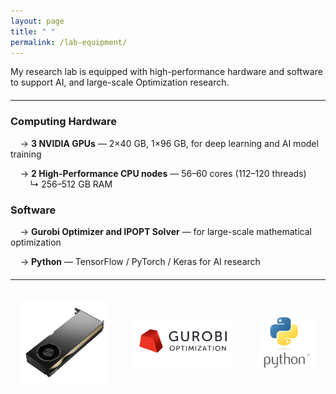 ```yaml
---
layout: page
title: " "
permalink: /lab-equipment/
---
```



<p>
  My research lab is equipped with high-performance hardware and software <br>
  to support AI, and large-scale Optimization research.
</p>
<hr style="margin: 20px 0;">

<h3>Computing Hardware</h3>

&nbsp;&nbsp;&nbsp;&nbsp;<span style="display: inline-block; transform: rotate(0deg);">→</span> <strong>3 NVIDIA GPUs</strong> — 2×40 GB, 1×96 GB, for deep learning and AI model training <br>
<!-- &nbsp;&nbsp;&nbsp;&nbsp;<span style="display: inline-block; transform: rotate(0deg);">→</span> <strong>2 High-Performance CPU nodes</strong> — 56–60 cores (112–120 threads), 256–512 GB RAM -->
&nbsp;&nbsp;&nbsp;&nbsp;<span style="display: inline-block; transform: rotate(0deg);">→</span> <strong>2 High-Performance CPU nodes</strong> — 56–60 cores (112–120 threads) <br>
&nbsp;&nbsp;&nbsp;&nbsp;&nbsp;&nbsp;&nbsp;&nbsp;<span style="display: inline-block;">↳</span> 256–512 GB RAM<br>


<h3>Software </h3>

&nbsp;&nbsp;&nbsp;&nbsp;<span style="display: inline-block; transform: rotate(0deg);">→</span> <strong>Gurobi Optimizer and IPOPT Solver</strong> — for large-scale mathematical optimization <br>
<!--&nbsp;&nbsp;&nbsp;&nbsp;<span style="display: inline-block; transform: rotate(0deg);">→</span> <strong>Python</strong> — for machine learning and energy system modeling <br>
&nbsp;&nbsp;&nbsp;&nbsp;<span style="display: inline-block; transform: rotate(0deg);">→</span> <strong>TensorFlow / PyTorch / Keras </strong> — for deep learning and forecasting research <br> -->
&nbsp;&nbsp;&nbsp;&nbsp;<span style="display: inline-block; transform: rotate(0deg);">→</span> <strong>Python</strong> — TensorFlow / PyTorch / Keras for AI research <br>

<hr style="margin: 20px 0;">

<!-- <div style="text-align:center; margin-top:30px;">
  <img src="/assets/GPU.jpg" alt="GPU" style="width:150px; margin:10px;">
  <img src="/assets/python-logo.png" alt="Python" style="width:100px; margin:10px;">
  <img src="/assets/Gurobi_Logo.jpg" alt="Gurobi" style="width:130px; margin:10px;">
</div> -->
<!-- Images aligned side by side -->
<div style="display: flex; justify-content: center; align-items: center; gap: 40px; margin-top: 30px; flex-wrap: wrap;">
  <div style="text-align:center;">
    <img src="/assets/GPU.jpg" alt="GPU" style="width:140px;">
    <!-- <div style="margin-top:5px;">3 GPUs</div> -->
  </div>

  <div style="text-align:center;">
    <img src="/assets/Gurobi_Logo.jpg" alt="Gurobi" style="width:160px;">
    <!-- <div style="margin-top:5px;">Gurobi Solver</div> -->
  </div>

  <div style="text-align:center;">
  <img src="/assets/python-logo.png" alt="Python" style="width:90px;">
  <!-- <div style="margin-top:5px;">Python</div> -->
  </div>
  
</div>



